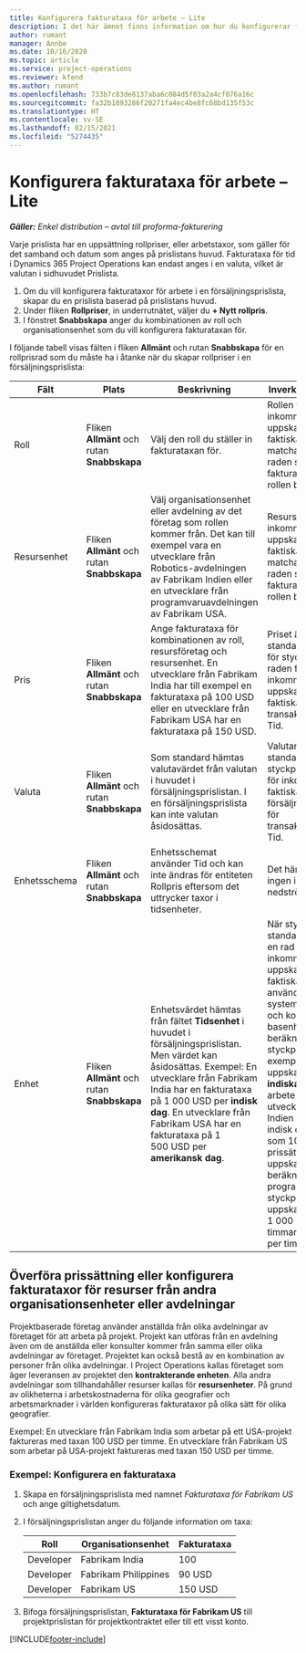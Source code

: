 ```yaml
---
title: Konfigurera fakturataxa för arbete – Lite
description: I det här ämnet finns information om hur du konfigurerar fakturataxa för arbete i Project Operations.
author: rumant
manager: Annbe
ms.date: 10/16/2020
ms.topic: article
ms.service: project-operations
ms.reviewer: kfend
ms.author: rumant
ms.openlocfilehash: 733b7c83de8137aba6c084d5f03a2a4cf076a16c
ms.sourcegitcommit: fa32b1893286f20271fa4ec4be8fc68bd135f53c
ms.translationtype: HT
ms.contentlocale: sv-SE
ms.lasthandoff: 02/15/2021
ms.locfileid: "5274435"
---
```

# <a name="set-up-labor-bill-rates---lite"></a>Konfigurera fakturataxa för arbete – Lite

_**Gäller:** Enkel distribution – avtal till proforma-fakturering_

Varje prislista har en uppsättning rollpriser, eller arbetstaxor, som gäller för det samband och datum som anges på prislistans huvud. Fakturataxa för tid i Dynamics 365 Project Operations kan endast anges i en valuta, vilket är valutan i sidhuvudet Prislista.

1. Om du vill konfigurera fakturataxor för arbete i en försäljningsprislista, skapar du en prislista baserad på prislistans huvud. 
2. Under fliken **Rollpriser**, in underrutnätet, väljer du **+ Nytt rollpris**. 
3. I fönstret **Snabbskapa** anger du kombinationen av roll och organisationsenhet som du vill konfigurera fakturataxan för.

  I följande tabell visas fälten i fliken **Allmänt** och rutan **Snabbskapa** för en rollprisrad som du måste ha i åtanke när du skapar rollpriser i en försäljningsprislista:

  | Fält | Plats | Beskrivning | Inverkan nedströms |
  | --- | --- | --- | --- |
  | Roll | Fliken **Allmänt** och rutan **Snabbskapa** | Välj den roll du ställer in fakturataxan för. | Rollen för inkommande uppskattade eller faktiska värden matchas mot den här raden så att fakturataxan för rollen blir standard. |
  | Resursenhet | Fliken **Allmänt** och rutan **Snabbskapa** | Välj organisationsenhet eller avdelning av det företag som rollen kommer från. Det kan till exempel vara en utvecklare från Robotics-avdelningen av Fabrikam Indien eller en utvecklare från programvaruavdelningen av Fabrikam USA. | Resursenheten för inkommande uppskattade eller faktiska värden matchas mot den här raden så att fakturataxan för rollen blir standard. |
  | Pris | Fliken **Allmänt** och rutan **Snabbskapa** | Ange fakturataxa för kombinationen av roll, resursföretag och resursenhet. En utvecklare från Fabrikam India har till exempel en fakturataxa på 100 USD eller en utvecklare från Fabrikam USA har en fakturataxa på 150 USD. | Priset är standardfakturataxan för styckpriset på raden för inkommande uppskattade eller faktiska värden för transaktionsklassen Tid. |
  | Valuta | Fliken **Allmänt** och rutan **Snabbskapa**| Som standard hämtas valutavärdet från valutan i huvudet i försäljningsprislistan. I en försäljningsprislista kan inte valutan åsidosättas. | Valutan är standardvalutan för styckpriset på raden för inkommande faktiska försäljningsvärden för transaktionsklassen Tid. |
  | Enhetsschema | Fliken **Allmänt** och rutan **Snabbskapa** | Enhetsschemat använder Tid och kan inte ändras för entiteten Rollpris eftersom det uttrycker taxor i tidsenheter. | Det här fältet har ingen inverkan nedströms. |
  | Enhet | Fliken **Allmänt** och rutan **Snabbskapa** | Enhetsvärdet hämtas från fältet **Tidsenhet** i huvudet i försäljningsprislistan. Men värdet kan åsidosättas. Exempel: En utvecklare från Fabrikam India har en fakturataxa på 1 000 USD per **indisk dag**. En utvecklare från Fabrikam USA har en fakturataxa på 1 500 USD per **amerikansk dag**. | När styckpriset standardiseras från en rad för inkommande uppskattade eller faktiska värden använder systemet systemet för enheter och konvertering i basenheter för att beräkna ett styckpris. Till exempel är en uppskattning på 10 **indiska dagar** av arbete för en utvecklare från Indien och enheten indisk dag definieras som 10 timmar. Vid prissättning av uppskattningsrad beräknar programmet styckpriset i uppskattningen som 1 000 USD/10 timmar = 100 USD per timme. |


## <a name="transfer-pricing-or-set-up-bill-rates-for-resources-from-other-organizational-units-or-divisions"></a>Överföra prissättning eller konfigurera fakturataxor för resurser från andra organisationsenheter eller avdelningar 

Projektbaserade företag använder anställda från olika avdelningar av företaget för att arbeta på projekt. Projekt kan utföras från en avdelning även om de anställda eller konsulter kommer från samma eller olika avdelningar av företaget. Projektet kan också bestå av en kombination av personer från olika avdelningar. I Project Operations kallas företaget som äger leveransen av projektet den **kontrakterande enheten**. Alla andra avdelningar som tillhandahåller resurser kallas för **resursenheter**. På grund av olikheterna i arbetskostnaderna för olika geografier och arbetsmarknader i världen konfigureras fakturataxor på olika sätt för olika geografier.

Exempel: En utvecklare från Fabrikam India som arbetar på ett USA-projekt faktureras med taxan 100 USD per timme. En utvecklare från Fabrikam US som arbetar på USA-projekt faktureras med taxan 150 USD per timme.

### <a name="example-set-up-a-bill-rate"></a>Exempel: Konfigurera en fakturataxa

1. Skapa en försäljningsprislista med namnet *Fakturataxa för Fabrikam US* och ange giltighetsdatum.
2. I försäljningsprislistan anger du följande information om taxa:

    | Roll | Organisationsenhet | Fakturataxa |
    | --- | --- | --- |
    | Developer | Fabrikam India | 100 |
    | Developer | Fabrikam Philippines | 90 USD |
    | Developer | Fabrikam US | 150 USD |

3. Bifoga försäljningsprislistan, **Fakturataxa för Fabrikam US** till projektprislistan för projektkontraktet eller till ett visst konto.


[!INCLUDE[footer-include](../../includes/footer-banner.md)]